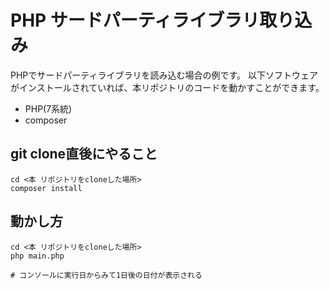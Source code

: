 # PHP サードパーティライブラリ取り込み

PHPでサードパーティライブラリを読み込む場合の例です。
以下ソフトウェアがインストールされていれば、本リポジトリのコードを動かすことができます。

* PHP(7系統)
* composer

## git clone直後にやること

```
cd <本 リポジトリをcloneした場所>
composer install
```

## 動かし方

```
cd <本 リポジトリをcloneした場所>
php main.php

# コンソールに実行日からみて1日後の日付が表示される
```